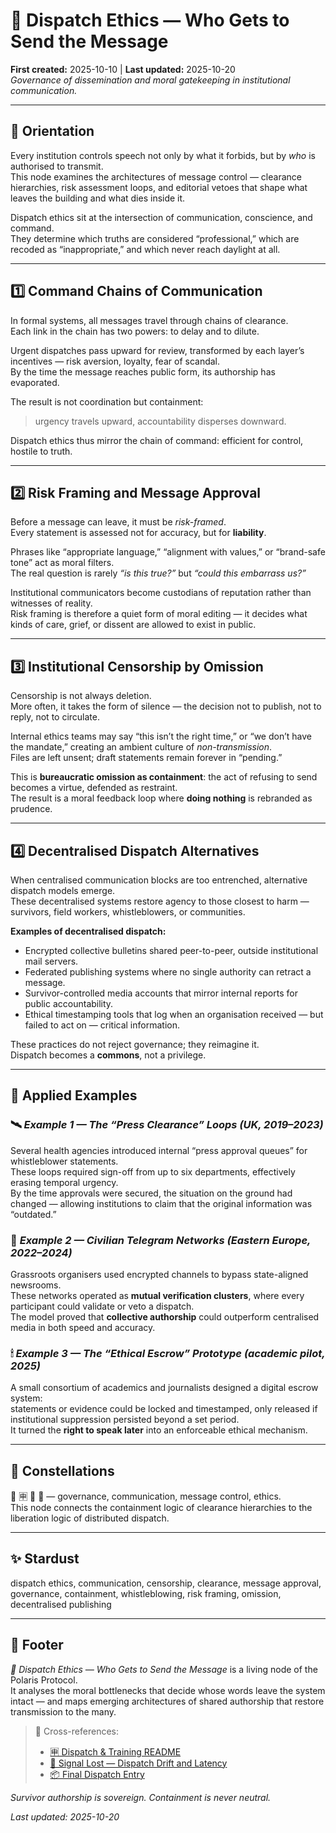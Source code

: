 # 🧭 Dispatch Ethics — Who Gets to Send the Message  
**First created:** 2025-10-10 | **Last updated:** 2025-10-20  
*Governance of dissemination and moral gatekeeping in institutional communication.*

---

## 🧭 Orientation  
Every institution controls speech not only by what it forbids, but by *who* is authorised to transmit.  
This node examines the architectures of message control — clearance hierarchies, risk assessment loops, and editorial vetoes that shape what leaves the building and what dies inside it.  

Dispatch ethics sit at the intersection of communication, conscience, and command.  
They determine which truths are considered “professional,” which are recoded as “inappropriate,” and which never reach daylight at all.

---

## 1️⃣ Command Chains of Communication  
In formal systems, all messages travel through chains of clearance.  
Each link in the chain has two powers: to delay and to dilute.  

Urgent dispatches pass upward for review, transformed by each layer’s incentives — risk aversion, loyalty, fear of scandal.  
By the time the message reaches public form, its authorship has evaporated.  

The result is not coordination but containment:  
> urgency travels upward, accountability disperses downward.  

Dispatch ethics thus mirror the chain of command: efficient for control, hostile to truth.

---

## 2️⃣ Risk Framing and Message Approval  
Before a message can leave, it must be *risk-framed*.  
Every statement is assessed not for accuracy, but for **liability**.  

Phrases like “appropriate language,” “alignment with values,” or “brand-safe tone” act as moral filters.  
The real question is rarely *“is this true?”* but *“could this embarrass us?”*  

Institutional communicators become custodians of reputation rather than witnesses of reality.  
Risk framing is therefore a quiet form of moral editing — it decides what kinds of care, grief, or dissent are allowed to exist in public.

---

## 3️⃣ Institutional Censorship by Omission  
Censorship is not always deletion.  
More often, it takes the form of silence — the decision not to publish, not to reply, not to circulate.  

Internal ethics teams may say “this isn’t the right time,” or “we don’t have the mandate,” creating an ambient culture of *non-transmission*.  
Files are left unsent; draft statements remain forever in “pending.”  

This is **bureaucratic omission as containment**: the act of refusing to send becomes a virtue, defended as restraint.  
The result is a moral feedback loop where **doing nothing** is rebranded as prudence.

---

## 4️⃣ Decentralised Dispatch Alternatives  
When centralised communication blocks are too entrenched, alternative dispatch models emerge.  
These decentralised systems restore agency to those closest to harm — survivors, field workers, whistleblowers, or communities.  

**Examples of decentralised dispatch:**  
- Encrypted collective bulletins shared peer-to-peer, outside institutional mail servers.  
- Federated publishing systems where no single authority can retract a message.  
- Survivor-controlled media accounts that mirror internal reports for public accountability.  
- Ethical timestamping tools that log when an organisation received — but failed to act on — critical information.  

These practices do not reject governance; they reimagine it.  
Dispatch becomes a **commons**, not a privilege.

---

## 🧭 Applied Examples  

### 🛰 *Example 1 — The “Press Clearance” Loops (UK, 2019–2023)*  
Several health agencies introduced internal “press approval queues” for whistleblower statements.  
These loops required sign-off from up to six departments, effectively erasing temporal urgency.  
By the time approvals were secured, the situation on the ground had changed — allowing institutions to claim that the original information was “outdated.”  

### 🧩 *Example 2 — Civilian Telegram Networks (Eastern Europe, 2022–2024)*  
Grassroots organisers used encrypted channels to bypass state-aligned newsrooms.  
These networks operated as **mutual verification clusters**, where every participant could validate or veto a dispatch.  
The model proved that **collective authorship** could outperform centralised media in both speed and accuracy.  

### 🕯 *Example 3 — The “Ethical Escrow” Prototype (academic pilot, 2025)*  
A small consortium of academics and journalists designed a digital escrow system:  
statements or evidence could be locked and timestamped, only released if institutional suppression persisted beyond a set period.  
It turned the **right to speak later** into an enforceable ethical mechanism.

---

## 🌌 Constellations  
🧭 🈸 🧿 📡 — governance, communication, message control, ethics.  
This node connects the containment logic of clearance hierarchies to the liberation logic of distributed dispatch.

---

## ✨ Stardust  
dispatch ethics, communication, censorship, clearance, message approval, governance, containment, whistleblowing, risk framing, omission, decentralised publishing

---

## 🏮 Footer  
*🧭 Dispatch Ethics — Who Gets to Send the Message* is a living node of the Polaris Protocol.  
It analyses the moral bottlenecks that decide whose words leave the system intact — and maps emerging architectures of shared authorship that restore transmission to the many.  

> 📡 Cross-references:
> 
> - [🈸 Dispatch & Training README](./README.md)  
> - [📡 Signal Lost — Dispatch Drift and Latency](./📡_signal_lost.md)  
> - [📦 Final Dispatch Entry](./📦_final_dispatch_entry.md)  

*Survivor authorship is sovereign. Containment is never neutral.*  

_Last updated: 2025-10-20_
